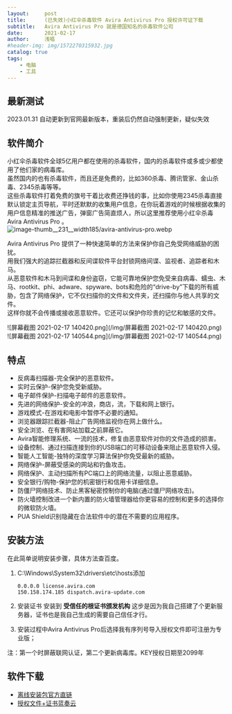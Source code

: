 ```yaml
---
layout:     post
title:      (已失效)小红伞杀毒软件 Avira Antivirus Pro 授权许可证下载
subtitle:   Avira Antivirus Pro 就是德国知名的杀毒软件公司
date:       2021-02-17
author:     浅唱
#header-img: img/1572270315932.jpg
catalog: true
tags:
    - 电脑
    - 工具
---
```


## 最新测试
2023.01.31 自动更新到官网最新版本，重装后仍然自动强制更新，疑似失效

## 软件简介
小红伞杀毒软件全球5亿用户都在使用的杀毒软件，国内的杀毒软件或多或少都使用了他们家的病毒库。  
虽然国内的也有杀毒软件，而且还是免费的，比如360杀毒、腾讯管家、金山杀毒、2345杀毒等等。  
这些杀毒软件打着免费的旗号干着比收费还挣钱的事，比如你使用2345杀毒直接默认锁定主页导航，平时还默默的收集用户信息，在你玩着游戏的时候根据收集的用户信息精准的推送广告，弹窗广告简直烦人，所以这里推荐使用小红伞杀毒 Avira Antivirus Pro 。  
![image-thumb__231__width185/avira-antivirus-pro.webp](https://assets.prod.cms.avira.com/cache-buster-1568375808/tmp/image-thumbnails/products/cms/boxshots/en/image-thumb__231__width185/avira-antivirus-pro.webp)  

Avira Antivirus Pro 提供了一种快速简单的方法来保护你自己免受网络威胁的困扰。  
用我们强大的追踪拦截器和反间谍软件平台封锁网络间谍、监视者、追踪者和木马。  
从恶意软件和木马到间谍和身份盗窃，它能可靠地保护您免受来自病毒、蠕虫、木马、rootkit、phi、adware、spyware、bots和危险的“drive-by”下载的所有威胁，包含了网络保护，它不仅扫描你的文件和文件夹，还扫描你与他人共享的文件。   
这样你就不会传播或接收恶意软件。它还可以保护你珍贵的记忆和敏感的文件。  

![屏幕截图 2021-02-17 140420.png](/img/屏幕截图 2021-02-17 140420.png)  
![屏幕截图 2021-02-17 140544.png](/img/屏幕截图 2021-02-17 140544.png)  

## 特点

- 反病毒扫描器-完全保护的恶意软件。
- 实时云保护-保护您免受新威胁。
- 电子邮件保护-扫描电子邮件的恶意软件。
- 先进的网络保护-安全的冲浪，商店，流，下载和网上银行。
- 游戏模式-在游戏和电影中暂停不必要的通知。
- 浏览器跟踪拦截器-阻止广告网络监视你在网上做什么。
- 安全浏览、在有害网站加载之前屏蔽它。
- Avira智能修理系统、一流的技术，修复由恶意软件对你的文件造成的损害。
- 设备控制、通过扫描连接到你的USB端口的可移动设备来阻止恶意软件入侵。
- 智能人工智能-独特的深度学习算法保护你免受最新的威胁。
- 网络保护-屏蔽受感染的网站和钓鱼攻击。
- 网络保护、主动扫描所有PC端口上的网络流量，以阻止恶意威胁。
- 安全银行/购物-保护您的机密银行和信用卡详细信息。
- 防僵尸网络技术、防止黑客秘密控制你的电脑(通过僵尸网络攻击)。
- 防火墙控制改进一个新内置的防火墙管理器给你更容易的控制和更多的选择你的微软防火墙。
- PUA Shield识别隐藏在合法软件中的潜在不需要的应用程序。


## 安装方法
在此简单说明安装步骤，具体方法查百度。  
1. C:\Windows\System32\drivers\etc\hosts添加

       0.0.0.0 license.avira.com
       150.158.174.185 dispatch.avira-update.com
	
2. 安装证书 安装到 **受信任的根证书颁发机构** 这步是因为我自己搭建了个更新服务器，证书也是我自己生成的需要自己信任才行。
3. 安装过程中Avira Antivirus Pro后选择我有序列号导入授权文件即可注册为专业版；

注：第一个时屏蔽联网认证，第二个更新病毒库。KEY授权日期至2099年



## 软件下载

- [离线安装包官方直链](https://install.avira-update.com/package/antivirus/win/zh-cn/avira_antivirus_zh-cn.exe)  
- [授权文件+证书蓝奏云](https://wwx.lanzoui.com/iVjf6lrfrwh)
